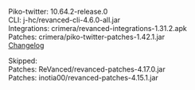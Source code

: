 Piko-twitter: 10.64.2-release.0                     
CLI: j-hc/revanced-cli-4.6.0-all.jar  
Integrations: crimera/revanced-integrations-1.31.2.apk  
Patches: crimera/piko-twitter-patches-1.42.1.jar  
[Changelog](https://github.com/crimera/piko/releases/tag/v1.42.1)  

Skipped:  
Patches: ReVanced/revanced-patches-4.17.0.jar  
Patches: inotia00/revanced-patches-4.15.1.jar    
